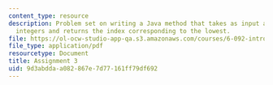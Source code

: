 ```yaml
---
content_type: resource
description: Problem set on writing a Java method that takes as input an array of
  integers and returns the index corresponding to the lowest.
file: https://ol-ocw-studio-app-qa.s3.amazonaws.com/courses/6-092-introduction-to-programming-in-java-january-iap-2010/9d3abddaa082867e7d77161ff79df692_MIT6_092IAP10_assn03.pdf
file_type: application/pdf
resourcetype: Document
title: Assignment 3
uid: 9d3abdda-a082-867e-7d77-161ff79df692
---
```

